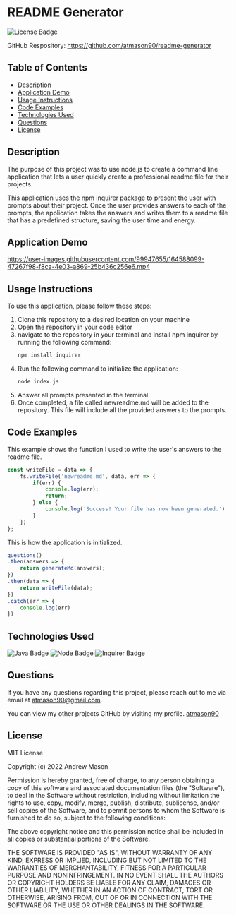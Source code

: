 # README Generator
![License Badge](https://img.shields.io/badge/License-MIT-blue)

GitHub Respository: https://github.com/atmason90/readme-generator 


## Table of Contents
* [Description](#description)
* [Application Demo](#application-demo)
* [Usage Instructions](#usage-instructions)
* [Code Examples](#code-examples)
* [Technologies Used](#technologies-used)
* [Questions](#questions)
* [License](#license)


## Description

The purpose of this project was to use node.js to create a command line application that lets a user quickly create a professional readme file for their projects. 

This application uses the npm inquirer package to present the user with prompts about their project. Once the user provides answers to each of the prompts, the application takes the answers and writes them to a readme file that has a predefined structure, saving the user time and energy.


## Application Demo

https://user-images.githubusercontent.com/99947655/164588099-47267f98-f8ca-4e03-a869-25b436c256e6.mp4


## Usage Instructions

To use this application, please follow these steps:
1. Clone this repository to a desired location on your machine
2. Open the repository in your code editor
3. navigate to the repository in your terminal and install npm inquirer by running the following command:
    ```bash
    npm install inquirer
    ```
4. Run the following command to initialize the application:
    ```bash
    node index.js
    ```
5. Answer all prompts presented in the terminal
6. Once completed, a file called newreadme.md will be added to the repository. This file will include all the provided answers to the prompts.


## Code Examples

This example shows the function I used to write the user's answers to the readme file.

```js
const writeFile = data => {    
    fs.writeFile('newreadme.md', data, err => {
        if(err) {
            console.log(err);
            return;
        } else {
            console.log('Success! Your file has now been generated.')
        }
    })
};
```

This is how the application is initialized.

```js
questions()
.then(answers => {
    return generateMd(answers);
})
.then(data => {
    return writeFile(data);
})
.catch(err => {
    console.log(err)
})
```


## Technologies Used

![Java Badge](https://img.shields.io/badge/Language-JavaScript-yellow)
![Node Badge](https://img.shields.io/badge/Environment-Node.js-green)
![Inquirer Badge](https://img.shields.io/badge/NPM-Inquirer-red)


## Questions

If you have any questions regarding this project, please reach out to me via email at atmason90@gmail.com.

You can view my other projects GitHub by visiting my profile. 
[atmason90](https://github.com/atmason90)


## License

MIT License

Copyright (c) 2022 Andrew Mason

Permission is hereby granted, free of charge, to any person obtaining a copy of this software and associated documentation files (the "Software"), to deal in the Software without restriction, including without limitation the rights to use, copy, modify, merge, publish, distribute, sublicense, and/or sell copies of the Software, and to permit persons to whom the Software is furnished to do so, subject to the following conditions:

The above copyright notice and this permission notice shall be included in all copies or substantial portions of the Software.

THE SOFTWARE IS PROVIDED "AS IS", WITHOUT WARRANTY OF ANY KIND, EXPRESS OR IMPLIED, INCLUDING BUT NOT LIMITED TO THE WARRANTIES OF MERCHANTABILITY, FITNESS FOR A PARTICULAR PURPOSE AND NONINFRINGEMENT. IN NO EVENT SHALL THE AUTHORS OR COPYRIGHT HOLDERS BE LIABLE FOR ANY CLAIM, DAMAGES OR OTHER LIABILITY, WHETHER IN AN ACTION OF CONTRACT, TORT OR OTHERWISE, ARISING FROM, OUT OF OR IN CONNECTION WITH THE SOFTWARE OR THE USE OR OTHER DEALINGS IN THE SOFTWARE.
